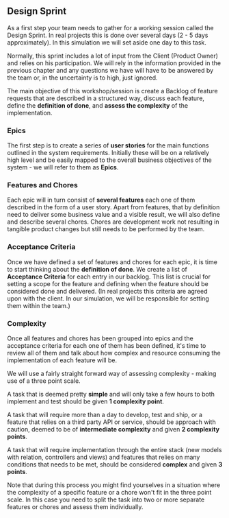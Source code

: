 ## Design Sprint
As a first step your team needs to gather for a working session called the Design Sprint. In real projects this is done over several days (2 - 5 days approximately). In this simulation we will set aside one day to this task. 

Normally, this sprint includes a lot of input from the Client (Product Owner) and relies on his participation. We will rely in the information provided in the previous chapter and any questions we have will have to be answered by the team or, in the uncertainty is to high, just ignored. 

The main objective of this workshop/session is create a Backlog of feature requests that are described in a structured way, discuss each feature, define the **definition of done**, and **assess the complexity** of the implementation. 
### Epics
The first step is to create a series of **user stories** for the main functions outlined in the system requirements. Initially these will be on a relatively high level and be easily mapped to the overall business objectives of the system - we will refer to them as **Epics**. 

### Features and Chores
Each epic will in turn consist of **several features** each one of them described in the form of a user story.  Apart from features, that by definition need to deliver some business value and a visible result, we will also define and describe several chores. Chores are development work not resulting in tangible product changes but still needs to be performed by the team.  

### Acceptance Criteria
Once we have defined a set of features and chores for each epic, it is time to start thinking about the **definition of done**. We create a list of **Acceptance Criteria** for each entry in our backlog. This list is crucial for setting a scope for the feature and defining when the feature should be considered done and delivered. (In real projects this criteria are agreed upon with the client. In our simulation, we will be responsible for setting them within the team.)

### Complexity
Once all features and chores has been grouped into epics and the acceptance criteria for each one of them has been defined, it's time to review all of them and talk about how complex and resource consuming the implementation of each feature will be. 

We will use a fairly straight forward way of assessing complexity - making use of a three point scale. 

A task that is deemed pretty **simple** and will only take a few hours to both implement and test should be given **1 complexity point**.

A task that will require more than a day to develop, test and ship, or a feature that relies on a third party API or service, should be approach with caution, deemed to be of **intermediate complexity** and  given **2 complexity points**.

A task that will require implementation through the entire stack (new models with relation, controllers and views) and features that relies on many conditions that needs to be met, should be considered **complex** and given **3 points**.

Note that during this process you might find yourselves in a situation where the complexity of a specific feature or a chore won't fit in the three point scale. In this case you need to split the task into two or more separate features or chores and assess them individually. 













